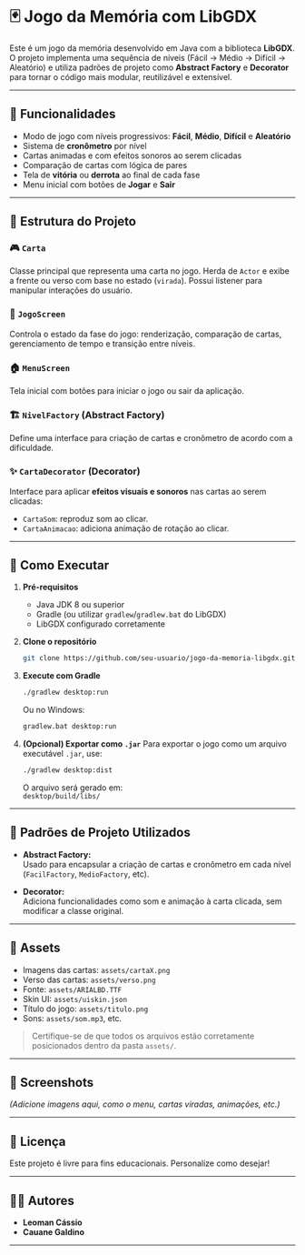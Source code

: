 # 🃏 Jogo da Memória com LibGDX

Este é um jogo da memória desenvolvido em Java com a biblioteca **LibGDX**. O projeto implementa uma sequência de níveis (Fácil → Médio → Difícil → Aleatório) e utiliza padrões de projeto como **Abstract Factory** e **Decorator** para tornar o código mais modular, reutilizável e extensível.

---

## 🧠 Funcionalidades

- Modo de jogo com níveis progressivos: **Fácil**, **Médio**, **Difícil** e **Aleatório**
- Sistema de **cronômetro** por nível
- Cartas animadas e com efeitos sonoros ao serem clicadas
- Comparação de cartas com lógica de pares
- Tela de **vitória** ou **derrota** ao final de cada fase
- Menu inicial com botões de **Jogar** e **Sair**

---

## 🧱 Estrutura do Projeto

### 🎮 `Carta`
Classe principal que representa uma carta no jogo. Herda de `Actor` e exibe a frente ou verso com base no estado (`virada`). Possui listener para manipular interações do usuário.

### 🧪 `JogoScreen`
Controla o estado da fase do jogo: renderização, comparação de cartas, gerenciamento de tempo e transição entre níveis.

### 🏠 `MenuScreen`
Tela inicial com botões para iniciar o jogo ou sair da aplicação.

### 🏗️ `NivelFactory` (Abstract Factory)
Define uma interface para criação de cartas e cronômetro de acordo com a dificuldade.

### ✨ `CartaDecorator` (Decorator)
Interface para aplicar **efeitos visuais e sonoros** nas cartas ao serem clicadas:
- `CartaSom`: reproduz som ao clicar.
- `CartaAnimacao`: adiciona animação de rotação ao clicar.

---

## 🔧 Como Executar

1. **Pré-requisitos**
   - Java JDK 8 ou superior
   - Gradle (ou utilizar `gradlew`/`gradlew.bat` do LibGDX)
   - LibGDX configurado corretamente

2. **Clone o repositório**
   ```bash
   git clone https://github.com/seu-usuario/jogo-da-memoria-libgdx.git
   ```

3. **Execute com Gradle**
   ```bash
   ./gradlew desktop:run
   ```

   Ou no Windows:

   ```cmd
   gradlew.bat desktop:run
   ```

4. **(Opcional) Exportar como `.jar`**
   Para exportar o jogo como um arquivo executável `.jar`, use:
   ```bash
   ./gradlew desktop:dist
   ```

   O arquivo será gerado em:  
   `desktop/build/libs/`

---

## 🧠 Padrões de Projeto Utilizados

- **Abstract Factory:**  
  Usado para encapsular a criação de cartas e cronômetro em cada nível (`FacilFactory`, `MedioFactory`, etc).

- **Decorator:**  
  Adiciona funcionalidades como som e animação à carta clicada, sem modificar a classe original.

---

## 📁 Assets

- Imagens das cartas: `assets/cartaX.png`
- Verso das cartas: `assets/verso.png`
- Fonte: `assets/ARIALBD.TTF`
- Skin UI: `assets/uiskin.json`
- Título do jogo: `assets/titulo.png`
- Sons: `assets/som.mp3`, etc.

> Certifique-se de que todos os arquivos estão corretamente posicionados dentro da pasta `assets/`.

---

## 📸 Screenshots

*(Adicione imagens aqui, como o menu, cartas viradas, animações, etc.)*

---

## 📃 Licença

Este projeto é livre para fins educacionais. Personalize como desejar!

---

## 👨‍💻 Autores

- **Leoman Cássio**  
- **Cauane Galdino**

---